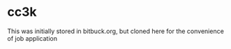 # cc3k
This was initially stored in bitbuck.org, but cloned here for the convenience of job application
